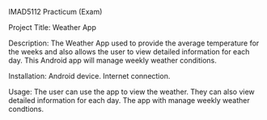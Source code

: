 IMAD5112 Practicum (Exam)

Project Title: Weather App

Description: The Weather App used to provide the average temperature for the weeks and also allows the user to view detailed information for each day. This Android app will manage weekly weather conditions.

Installation: Android device. Internet connection.

Usage: The user can use the app to view the weather. They can also view detailed information for each day. The app with manage weekly weather condtions.
